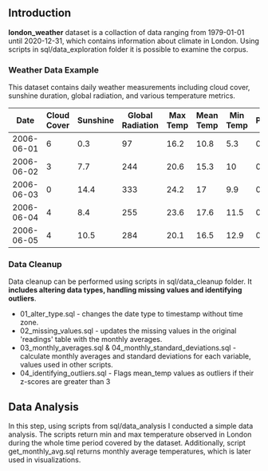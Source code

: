 ## Introduction

**london_weather** dataset is a collaction of data ranging from 1979-01-01 until 2020-12-31, which contains information about climate in London. Using scripts in sql/data_exploration folder it is possible to examine the corpus. 

### Weather Data Example

This dataset contains daily weather measurements including cloud cover, sunshine duration, global radiation, and various temperature metrics.

| Date       | Cloud Cover | Sunshine | Global Radiation | Max Temp | Mean Temp | Min Temp | Precipitation | Pressure | Snow Depth |
|------------|---------------------|------------------|--------------------------|---------------|----------------|---------------|--------------------|---------------|-----------------|
| 2006-06-01 | 6                   | 0.3              | 97                       | 16.2          | 10.8           | 5.3           | 0                  | 102810        | 0               |
| 2006-06-02 | 3                   | 7.7              | 244                      | 20.6          | 15.3           | 10            | 0                  | 103030        | 0               |
| 2006-06-03 | 0                   | 14.4             | 333                      | 24.2          | 17             | 9.9           | 0                  | 102950        | 0               |
| 2006-06-04 | 4                   | 8.4              | 255                      | 23.6          | 17.6           | 11.5          | 0.4                | 102650        | 0               |
| 2006-06-05 | 4                   | 10.5             | 284                      | 20.1          | 16.5           | 12.9          | 0                  | 102560        | 0               |


### Data Cleanup

Data cleanup can be performed using scripts in sql/data_cleanup folder. It **includes altering data types, handling missing values and identifying outliers**. 

- 01_alter_type.sql - changes the date type to timestamp without time zone.
- 02_missing_values.sql - updates the missing values in the original 'readings' table with the monthly averages.
- 03_monthly_averages.sql & 04_monthly_standard_deviations.sql - calculate monthly averages and standard deviations for each variable, values used in other scripts.
- 04_identifying_outliers.sql - Flags mean_temp values as outliers if their z-scores are greater than 3

## Data Analysis

In this step, using scripts from sql/data_analysis I conducted a simple data analysis. The scripts return min and max temperature observed in London during the whole time period covered by the dataset. Additionally, script get_monthly_avg.sql returns monthly average temperatures, which is later used in visualizations.
